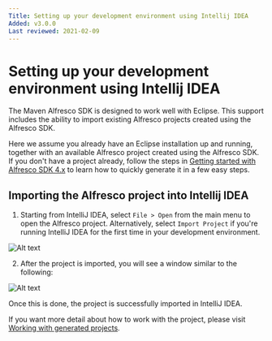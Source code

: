 ```yaml
---
Title: Setting up your development environment using Intellij IDEA
Added: v3.0.0
Last reviewed: 2021-02-09
---
```

# Setting up your development environment using Intellij IDEA

The Maven Alfresco SDK is designed to work well with Eclipse. This support includes the ability to import existing Alfresco projects created using the 
Alfresco SDK.

Here we assume you already have an Eclipse installation up and running, together with an available Alfresco project created using the Alfresco SDK. If you 
don't have a project already, follow the steps in [Getting started with Alfresco SDK 4.x](../getting-started.md) to learn how to quickly generate it in a few 
easy steps.

## Importing the Alfresco project into Intellij IDEA

1. Starting from IntelliJ IDEA, select `File > Open` from the main menu to open the Alfresco project. Alternatively, select `Import Project` if you're running 
IntelliJ IDEA for the first time in your development environment.

![Alt text](../docassets/images/sdk-dev-env-intellij-import.png "IntelliJ maven project import")

2. After the project is imported, you will see a window similar to the following:

![Alt text](../docassets/images/sdk-dev-env-intellij-finish.png "IntelliJ maven project imported")

Once this is done, the project is successfully imported in IntelliJ IDEA. 

If you want more detail about how to work with the project, please visit [Working with generated projects](../working-with-generated-projects/README.md).
